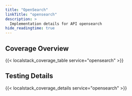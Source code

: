 ```yaml
---
title: "OpenSearch"
linkTitle: "opensearch"
description: >
  Implementation details for API opensearch
hide_readingtime: true
---
```


## Coverage Overview

{{< localstack_coverage_table service="opensearch" >}}

## Testing Details

{{< localstack_coverage_details service="opensearch" >}}
